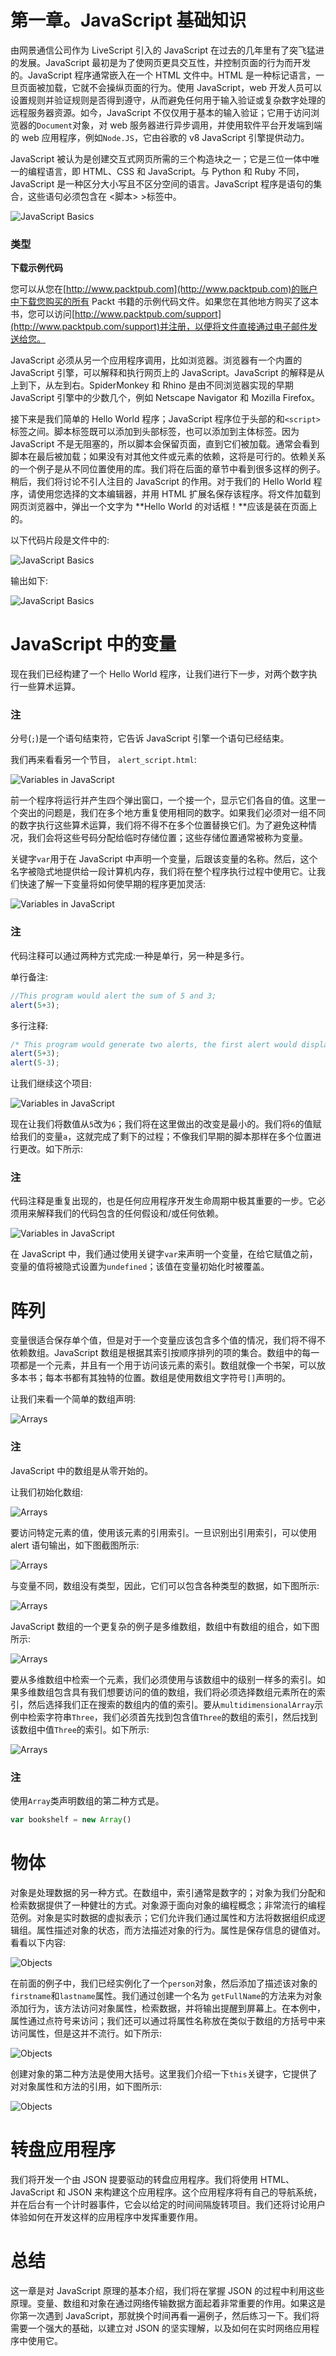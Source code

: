 # 第一章。JavaScript 基础知识

由网景通信公司作为 LiveScript 引入的 JavaScript 在过去的几年里有了突飞猛进的发展。JavaScript 最初是为了使网页更具交互性，并控制页面的行为而开发的。JavaScript 程序通常嵌入在一个 HTML 文件中。HTML 是一种标记语言，一旦页面被加载，它就不会操纵页面的行为。使用 JavaScript，web 开发人员可以设置规则并验证规则是否得到遵守，从而避免任何用于输入验证或复杂数字处理的远程服务器资源。如今，JavaScript 不仅仅用于基本的输入验证；它用于访问浏览器的`Document`对象，对 web 服务器进行异步调用，并使用软件平台开发端到端的 web 应用程序，例如`Node.JS`，它由谷歌的 v8 JavaScript 引擎提供动力。

JavaScript 被认为是创建交互式网页所需的三个构造块之一；它是三位一体中唯一的编程语言，即 HTML、CSS 和 JavaScript。与 Python 和 Ruby 不同，JavaScript 是一种区分大小写且不区分空间的语言。JavaScript 程序是语句的集合，这些语句必须包含在 <脚本> >标签中。

![JavaScript Basics](img/6034OS_01_01.jpg)

### 类型

**下载示例代码**

您可以从您在[http://www.packtpub.com](http://www.packtpub.com)的账户中下载您购买的所有 Packt 书籍的示例代码文件。如果您在其他地方购买了这本书，您可以访问[http://www.packtpub.com/support](http://www.packtpub.com/support)并注册，以便将文件直接通过电子邮件发送给您。

JavaScript 必须从另一个应用程序调用，比如浏览器。浏览器有一个内置的 JavaScript 引擎，可以解释和执行网页上的 JavaScript。JavaScript 的解释是从上到下，从左到右。SpiderMonkey 和 Rhino 是由不同浏览器实现的早期 JavaScript 引擎中的少数几个，例如 Netscape Navigator 和 Mozilla Firefox。

接下来是我们简单的 Hello World 程序；JavaScript 程序位于头部的和`<script>`标签之间。脚本标签既可以添加到头部标签，也可以添加到主体标签。因为 JavaScript 不是无阻塞的，所以脚本会保留页面，直到它们被加载。通常会看到脚本在最后被加载；如果没有对其他文件或元素的依赖，这将是可行的。依赖关系的一个例子是从不同位置使用的库。我们将在后面的章节中看到很多这样的例子。稍后，我们将讨论不引人注目的 JavaScript 的作用。对于我们的 Hello World 程序，请使用您选择的文本编辑器，并用 HTML 扩展名保存该程序。将文件加载到网页浏览器中，弹出一个文字为 **Hello World 的对话框！**应该是装在页面上的。

以下代码片段是文件中的:

![JavaScript Basics](img/6034OS_01_02.jpg)

输出如下:

![JavaScript Basics](img/6034OS_01_03.jpg)

# JavaScript 中的变量

现在我们已经构建了一个 Hello World 程序，让我们进行下一步，对两个数字执行一些算术运算。

### 注

分号(`;`)是一个语句结束符，它告诉 JavaScript 引擎一个语句已经结束。

我们再来看看另一个节目， `alert_script.html`:

![Variables in JavaScript](img/6034OS_01_04.jpg)

前一个程序将运行并产生四个弹出窗口，一个接一个，显示它们各自的值。这里一个突出的问题是，我们在多个地方重复使用相同的数字。如果我们必须对一组不同的数字执行这些算术运算，我们将不得不在多个位置替换它们。为了避免这种情况，我们会将这些号码分配给临时存储位置；这些存储位置通常被称为变量。

关键字`var`用于在 JavaScript 中声明一个变量，后跟该变量的名称。然后，这个名字被隐式地提供给一段计算机内存，我们将在整个程序执行过程中使用它。让我们快速了解一下变量将如何使早期的程序更加灵活:

![Variables in JavaScript](img/6034OS_01_05.jpg)

### 注

代码注释可以通过两种方式完成:一种是单行，另一种是多行。

单行备注:

```js
//This program would alert the sum of 5 and 3;
alert(5+3);
```

多行注释:

```js
/* This program would generate two alerts, the first alert would display the sum of 5 and 3, and the second alert would display the difference of 5 and 3 */
alert(5+3);
alert(5-3);
```

让我们继续这个项目:

![Variables in JavaScript](img/6034OS_01_06.jpg)

现在让我们将数值从`5`改为`6`；我们将在这里做出的改变是最小的。我们将`6`的值赋给我们的变量`a`，这就完成了剩下的过程；不像我们早期的脚本那样在多个位置进行更改。如下所示:

### 注

代码注释是重复出现的，也是任何应用程序开发生命周期中极其重要的一步。它必须用来解释我们的代码包含的任何假设和/或任何依赖。

![Variables in JavaScript](img/6034OS_01_07.jpg)

在 JavaScript 中，我们通过使用关键字`var`来声明一个变量，在给它赋值之前，变量的值将被隐式设置为`undefined`；该值在变量初始化时被覆盖。

# 阵列

变量很适合保存单个值，但是对于一个变量应该包含多个值的情况，我们将不得不依赖数组。JavaScript 数组是根据其索引按顺序排列的项的集合。数组中的每一项都是一个元素，并且有一个用于访问该元素的索引。数组就像一个书架，可以放多本书；每本书都有其独特的位置。数组是使用数组文字符号`[]`声明的。

让我们来看一个简单的数组声明:

![Arrays](img/6034OS_01_08.jpg)

### 注

JavaScript 中的数组是从零开始的。

让我们初始化数组:

![Arrays](img/6034OS_01_09.jpg)

要访问特定元素的值，使用该元素的引用索引。一旦识别出引用索引，可以使用 alert 语句输出，如下图截图所示:

![Arrays](img/6034OS_01_10.jpg)

与变量不同，数组没有类型，因此，它们可以包含各种类型的数据，如下图所示:

![Arrays](img/6034OS_01_11.jpg)

JavaScript 数组的一个更复杂的例子是多维数组，数组中有数组的组合，如下图所示:

![Arrays](img/6034OS_01_12.jpg)

要从多维数组中检索一个元素，我们必须使用与该数组中的级别一样多的索引。如果多维数组包含具有我们想要访问的值的数组，我们将必须选择数组元素所在的索引，然后选择我们正在搜索的数组内的值的索引。要从`multidimensionalArray`示例中检索字符串`Three`，我们必须首先找到包含值`Three`的数组的索引，然后找到该数组中值`Three`的索引。如下所示:

![Arrays](img/6034OS_01_13.jpg)

### 注

使用`Array`类声明数组的第二种方式是。

```js
var bookshelf = new Array()
```

# 物体

对象是处理数据的另一种方式。在数组中，索引通常是数字的；对象为我们分配和检索数据提供了一种健壮的方式。对象源于面向对象的编程概念；非常流行的编程范例。对象是实时数据的虚拟表示；它们允许我们通过属性和方法将数据组织成逻辑组。属性描述对象的状态，而方法描述对象的行为。属性是保存信息的键值对。看看以下内容:

![Objects](img/6034OS_01_14.jpg)

在前面的例子中，我们已经实例化了一个`person`对象，然后添加了描述该对象的`firstname`和`lastname`属性。我们通过创建一个名为 `getFullName`的方法来为对象添加行为，该方法访问对象属性，检索数据，并将输出提醒到屏幕上。在本例中，属性通过点符号来访问；我们还可以通过将属性名称放在类似于数组的方括号中来访问属性，但是这并不流行。如下所示:

![Objects](img/6034OS_01_15.jpg)

创建对象的第二种方法是使用大括号。这里我们介绍一下`this`关键字，它提供了对对象属性和方法的引用，如下图所示:

![Objects](img/6034OS_01_16.jpg)

# 转盘应用程序

我们将开发一个由 JSON 提要驱动的转盘应用程序。我们将使用 HTML、JavaScript 和 JSON 来构建这个应用程序。这个应用程序将有自己的导航系统，并在后台有一个计时器事件，它会以给定的时间间隔旋转项目。我们还将讨论用户体验如何在开发这样的应用程序中发挥重要作用。

# 总结

这一章是对 JavaScript 原理的基本介绍，我们将在掌握 JSON 的过程中利用这些原理。变量、数组和对象在通过网络传输数据方面起着非常重要的作用。如果这是你第一次遇到 JavaScript，那就换个时间再看一遍例子，然后练习一下。我们将需要一个强大的基础，以建立对 JSON 的坚实理解，以及如何在实时网络应用程序中使用它。